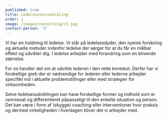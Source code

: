 ```yaml
---
published: true
title: Ledelses<br>udvikling
order: 1
image: /images/consulting/c3.jpg
contact-person: '5'
---
```


Vi har en holdning til ledelse. Vi står på ledelsesdyder, den nyeste forskning og aktuelle metoder indenfor ledelse der sørger for at du får en målbar effekt og udvikler dig. I ledelse arbejder med forandring som en blivende størrelse.  

For os handler det om at udvikle lederen i den rette kontekst. Derfor har vi forskellige greb der er nødvendige for lederen eller lederne arbejder specifikt ind i aktuelle problemstillinger eller med strategier for virksomheden.

Selve ledelsesudviklingen kan have forskellige former og indhold som er rammesat og differentieret påpasseligt til den enkelte situation og person. Det kan være i form af (skygge) coaching eller interventioner hvor praksis og dermed virkeligheden i hverdagen bliver det vi arbejder med.